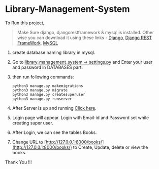 # Library-Management-System

To Run this project, 

> Make Sure django, djangorestframework & mysql is installed.
> Other wise you can download it using these links - [Django](https://pypi.org/project/Django/), [Django REST FrameWork](https://pypi.org/project/djangorestframework/), [MySQL](https://www.digitalocean.com/community/tutorials/how-to-install-mysql-on-ubuntu-20-04)

1. create database naming library in mysql.

2. Go to [library_management_system -> settings.py](library_management_system/settings.py)   and Enter your user and password in DATABASES part.

3. then run following commands:
   ```
   python3 manage.py makemigrations
   python3 manage.py migrate
   python3 manage.py createsuperuser
   python3 manage.py runserver
   ```
4. After Server is up and running [Click here](http://127.0.0.1:8000/).

5. Login page will appear. Login with Email-id and Password set while creating super user.

6. After Login, we can see the tables Books.

7. Change URL to [http://127.0.0.1:8000/books/](http://127.0.0.1:8000/books/) to Create, Update, delete or view the books.

Thank You !!!
